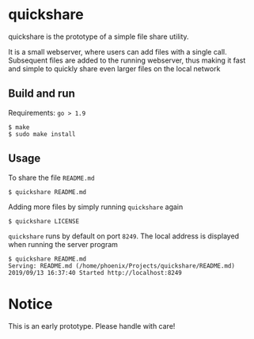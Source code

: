 # quickshare

quickshare is the prototype of a simple file share utility.

It is a small webserver, where users can add files with a single call. Subsequent files are added to the running webserver, thus making it fast and simple to quickly share even larger files on the local network

## Build and run

Requirements: `go > 1.9`

    $ make
    $ sudo make install

## Usage

To share the file `README.md`

    $ quickshare README.md

Adding more files by simply running `quickshare` again

    $ quickshare LICENSE

`quickshare` runs by default on port `8249`. The local address is displayed when running the server program

    $ quickshare README.md 
    Serving: README.md (/home/phoenix/Projects/quickshare/README.md)
    2019/09/13 16:37:40 Started http://localhost:8249

# Notice

This is an early prototype. Please handle with care!
